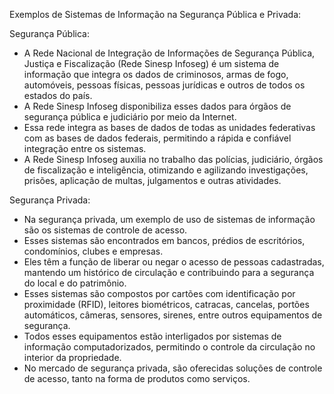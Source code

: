 Exemplos de Sistemas de Informação na Segurança Pública e Privada:

Segurança Pública:
- A Rede Nacional de Integração de Informações de Segurança Pública, Justiça e Fiscalização (Rede Sinesp Infoseg) é um sistema de informação que integra os dados de criminosos, armas de fogo, automóveis, pessoas físicas, pessoas jurídicas e outros de todos os estados do país.
- A Rede Sinesp Infoseg disponibiliza esses dados para órgãos de segurança pública e judiciário por meio da Internet.
- Essa rede integra as bases de dados de todas as unidades federativas com as bases de dados federais, permitindo a rápida e confiável integração entre os sistemas.
- A Rede Sinesp Infoseg auxilia no trabalho das polícias, judiciário, órgãos de fiscalização e inteligência, otimizando e agilizando investigações, prisões, aplicação de multas, julgamentos e outras atividades.

Segurança Privada:
- Na segurança privada, um exemplo de uso de sistemas de informação são os sistemas de controle de acesso.
- Esses sistemas são encontrados em bancos, prédios de escritórios, condomínios, clubes e empresas.
- Eles têm a função de liberar ou negar o acesso de pessoas cadastradas, mantendo um histórico de circulação e contribuindo para a segurança do local e do patrimônio.
- Esses sistemas são compostos por cartões com identificação por proximidade (RFID), leitores biométricos, catracas, cancelas, portões automáticos, câmeras, sensores, sirenes, entre outros equipamentos de segurança.
- Todos esses equipamentos estão interligados por sistemas de informação computadorizados, permitindo o controle da circulação no interior da propriedade.
- No mercado de segurança privada, são oferecidas soluções de controle de acesso, tanto na forma de produtos como serviços.
